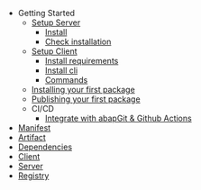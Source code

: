- Getting Started
	- [Setup Server](/server/docs/setup.md)
		- [Install](/server/docs/setup.md#first-install)
		- [Check installation](/server/docs/setup.md#check-installation)
	- [Setup Client](/client/docs/setup.md)
		- [Install requirements](/client/docs/setup.md#trm-client-requirements)
		- [Install cli](/client/docs/setup.md#trm-client-install)
		- [Commands](/client/docs/commands.md)
	- [Installing your first package](/client/docs/examples/install.md)
	- [Publishing your first package](/client/docs/examples/publish.md)
	- CI/CD
		- [Integrate with abapGit & Github Actions](/client/docs/examples/githubActions.md)
- [Manifest](/commons/manifest.md)
- [Artifact](/commons/artifact.md)
- [Dependencies](/commons/dependencies.md)
- [Client](/client/README.md)
- [Server](/server/README.md)
- [Registry](/registry/README.md#trm-registry)